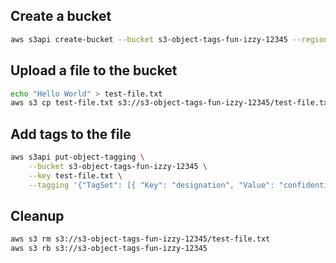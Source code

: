 ## Create a bucket

```bash
aws s3api create-bucket --bucket s3-object-tags-fun-izzy-12345 --region sa-east-1 --create-bucket-configuration LocationConstraint=sa-east-1
```

## Upload a file to the bucket

```bash
echo "Hello World" > test-file.txt
aws s3 cp test-file.txt s3://s3-object-tags-fun-izzy-12345/test-file.txt
```

## Add tags to the file

```bash
aws s3api put-object-tagging \
    --bucket s3-object-tags-fun-izzy-12345 \
    --key test-file.txt \
    --tagging '{"TagSet": [{ "Key": "designation", "Value": "confidential" }]}'
```

## Cleanup

```bash
aws s3 rm s3://s3-object-tags-fun-izzy-12345/test-file.txt
aws s3 rb s3://s3-object-tags-fun-izzy-12345
```
